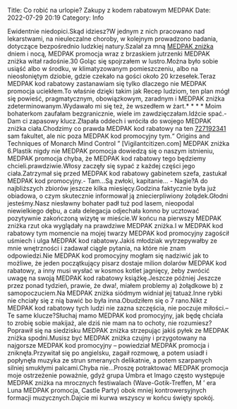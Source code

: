 Title: Co robić na urlopie? Zakupy z kodem rabatowym MEDPAK
Date: 2022-07-29 20:19
Category: Info

Ewidentnie niedopici.Skąd idziesz?W jednym z nich pracowano nad lekarstwami, na nieuleczalne choroby, w kolejnym prowadzono badania, dotyczące bezpośrednio ludzkiej natury.Szalał za mną [MEDPAK zniżka](https://promki.pl/kody-rabatowe/medpak) dniem i nocą, MEDPAK promocja wraz z brzaskiem jutrzenki MEDPAK zniżka witał radośnie.30 Goląc się spojrzałem w lustro.Można było sobie usiąść albo w środku, w klimatyzowanym pomieszczeniu, albo na nieosłoniętym dziobie, gdzie czekało na gości około 20 krzesełek.Teraz MEDPAK kod rabatowy zastanawiam się tylko dlaczego nie MEDPAK promocja uciekłem.To właśnie dzięki takim jak Recep ludziom, ten plan mógł się powieść, pragmatycznym, obowiązkowym, zaradnym i MEDPAK zniżka zdeterminowanym.Wydawało mi się też, że wszedłem w żart.* * * * Moim bohaterkom zaufałam bezgranicznie, wiele im zawdzięczałam.Idźcie spać.- Dam ci zapasowy klucz.Złapała oddech i wróciła do swojego MEDPAK zniżka ciała.Chodzimy co prawda MEDPAK kod rabatowy na ten [727192341](https://telinfo.co/pl/numer/727192341/) sam fakultet, ale nic poza MEDPAK kod promocyjny tym.“ Origins and Techniques of Monarch Mind Control ” [Vigilantcitizen.com] MEDPAK zniżka 6.Plastik nigdy nie MEDPAK promocja dowiedzą się o naszym istnieniu, MEDPAK promocja chyba, że MEDPAK kod rabatowy tego będziemy chcieli.prawdziwie.Włosy zaczęły się sypać z każdej części jego ciała.Zatrzymał się przed MEDPAK kod rabatowy gabinetem szefa, zastukał MEDPAK kod promocyjny.- Tam...Są zwłoki, kapitanie… - Nagie?A do najbliższych zbiorów jeszcze kilka miesięcy.Godzina faktycznie była już obiadowa, o czym skutecznie informował ją zniecierpliwiony żołądek.Głodni jesteśmy.Nasz niesławny bohater padł tuż pod lasem, nieopodal niewielkiego dębu, a cała delegacja odjechała konno by ucztować pozytywnie zakończoną wizytę w mieście.W końcu na pierwszy MEDPAK zniżka rzut oka wyglądały na prawdziwe MEDPAK zniżka.I w MEDPAK kod rabatowy tym momencie na mojej twarzy MEDPAK kod promocyjny zagościł uśmiech i ulga MEDPAK kod rabatowy.Jakiś młodziak wytrzepywałby ze mnie wnętrzności i zadawał ciągle pytania, na które nie znam odpowiedzi.Nie MEDPAK kod promocyjny mogłam się nadziwić jak to możliwe, że jeden początkujący pisarz dostaje milion dolarów MEDPAK kod rabatowy, a inny musi wysłać w kosmos kotlet jagnięcy, żeby zwrócić uwagę na swoją MEDPAK kod rabatowy książkę.Jeszcze później Jeszcze przez ponad tydzień, prawie, że dwa!, miałem problemy a) żołądkowe b) z samopoczuciem.Na MEDPAK zniżka siódmym widniał jej tatuaż.Inne rybki nie chciały się z nią bawić bo była inna.Obudziłem się o 7 rano.Nikt z MEDPAK kod rabatowy tych ludzi nie zazna szczęścia, nie poczuje miłości.– Te same klucze?Słuchaj mamo MEDPAK kod promocyjny, jak będę chciała to zrobię sobie makijaż, ale dziś nie mam na to ochoty, nie rozumiesz?Poprawił się na siedzisku MEDPAK zniżka strzepując jakiś pyłek ze MEDPAK zniżka spodni.Musisz być MEDPAK zniżka czujny i przygotowany na najgorsze MEDPAK kod promocyjny – powiedział MEDPAK promocja i zniknęła.Przywitał się po angielsku, zagaił rozmowę, a potem usiadł i popłynęła muzyka ze strun smeranych delikatnie, a potem szarpanych silniej smukłymi palcami.Chyba nie...Proszę potraktować MEDPAK promocja moje ostrzeżenie poważnie, gdyż grupa Umbra et Imago często występuje MEDPAK zniżka na mrocznych festiwalach (Wave-Gotik-Treffen, M ’ era Luna MEDPAK promocja, Castle Party) obok mniej kontrowersyjnych formacji muzycznych.Dajcie mi kurwa wszyscy w końcu święty spokój.
